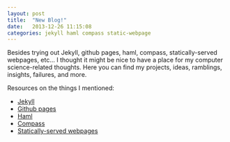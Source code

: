 ```yaml
---
layout: post
title:  "New Blog!"
date:   2013-12-26 11:15:08
categories: jekyll haml compass static-webpage
---
```


Besides trying out Jekyll, github pages, haml, compass, statically-served webpages, etc... I thought it might be nice to have a place for my computer science-related thoughts. Here you can find my projects, ideas, ramblings, insights, failures, and more.

Resources on the things I mentioned:

* [Jekyll](http://jekyllrb.com)
* [Github pages](http://pages.github.com)
* [Haml](http://haml.info)
* [Compass](http://compass-style.org)
* [Statically-served webpages](https://en.wikipedia.org/wiki/Static_web_page)
